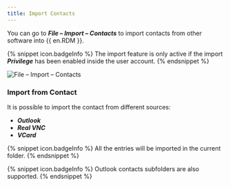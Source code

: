 ```yaml
---
title: Import Contacts
---
```

You can go to ***File – Import – Contacts*** to import contacts from other software into {{ en.RDM }}. 

{% snippet icon.badgeInfo %} 
The import feature is only active if the import ***Privilege*** has been enabled inside the user account. 
{% endsnippet %}
 
![File – Import – Contacts](https://webdevolutions.azureedge.net/docs/en/rdm/windows/clip10882.png) 

### Import from Contact 

It is possible to import the contact from different sources:  

* ***Outlook*** 
* ***Real VNC*** 
* ***VCard*** 

{% snippet icon.badgeInfo %} 
All the entries will be imported in the current folder. 
{% endsnippet %}
 
{% snippet icon.badgeInfo %} 
Outlook contacts subfolders are also supported. 
{% endsnippet %}
 

